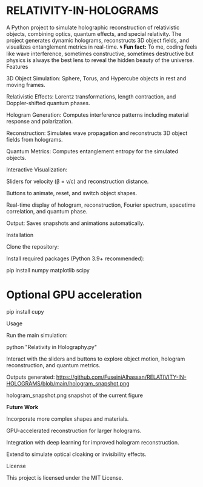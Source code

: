 # RELATIVITY-IN-HOLOGRAMS

A Python project to simulate holographic reconstruction of relativistic objects, combining optics, quantum effects, and special relativity. The project generates dynamic holograms, reconstructs 3D object fields, and visualizes entanglement metrics in real-time.
🌀 **Fun fact:** To me, coding feels like wave interference, sometimes constructive, sometimes destructive but physics is always the best lens to reveal the hidden beauty of the universe.
Features

3D Object Simulation: Sphere, Torus, and Hypercube objects in rest and moving frames.

Relativistic Effects: Lorentz transformations, length contraction, and Doppler-shifted quantum phases.

Hologram Generation: Computes interference patterns including material response and polarization.

Reconstruction: Simulates wave propagation and reconstructs 3D object fields from holograms.

Quantum Metrics: Computes entanglement entropy for the simulated objects.

Interactive Visualization:

Sliders for velocity (β = v/c) and reconstruction distance.

Buttons to animate, reset, and switch object shapes.

Real-time display of hologram, reconstruction, Fourier spectrum, spacetime correlation, and quantum phase.

Output: Saves snapshots and animations automatically.

Installation

Clone the repository:


Install required packages (Python 3.9+ recommended):

pip install numpy matplotlib scipy
# Optional GPU acceleration
pip install cupy

Usage

Run the main simulation:

python "Relativity in Holography.py"


Interact with the sliders and buttons to explore object motion, hologram reconstruction, and quantum metrics.

Outputs generated:
https://github.com/FuseiniAlhassan/RELATIVITY-IN-HOLOGRAMS/blob/main/hologram_snapshot.png



hologram_snapshot.png  snapshot of the current figure

**Future Work**

Incorporate more complex shapes and materials.

GPU-accelerated reconstruction for larger holograms.

Integration with deep learning for improved hologram reconstruction.

Extend to simulate optical cloaking or invisibility effects.

License

This project is licensed under the MIT License.
